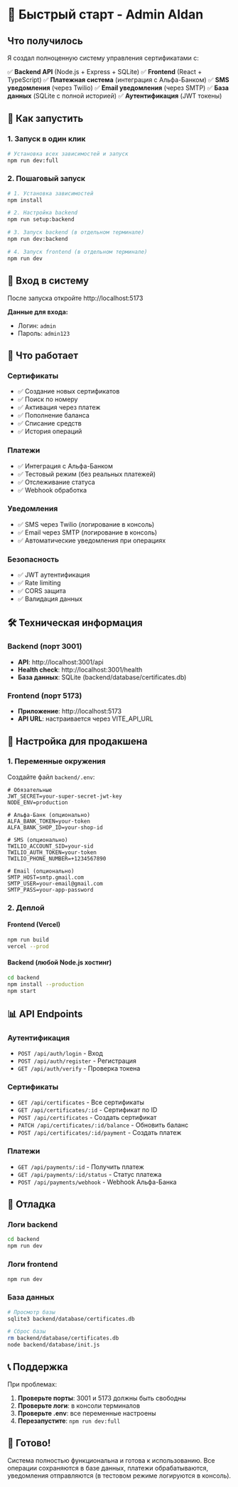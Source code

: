 # 🚀 Быстрый старт - Admin Aldan

## Что получилось

Я создал полноценную систему управления сертификатами с:

✅ **Backend API** (Node.js + Express + SQLite)
✅ **Frontend** (React + TypeScript)
✅ **Платежная система** (интеграция с Альфа-Банком)
✅ **SMS уведомления** (через Twilio)
✅ **Email уведомления** (через SMTP)
✅ **База данных** (SQLite с полной историей)
✅ **Аутентификация** (JWT токены)

## 🎯 Как запустить

### 1. Запуск в один клик

```bash
# Установка всех зависимостей и запуск
npm run dev:full
```

### 2. Пошаговый запуск

```bash
# 1. Установка зависимостей
npm install

# 2. Настройка backend
npm run setup:backend

# 3. Запуск backend (в отдельном терминале)
npm run dev:backend

# 4. Запуск frontend (в отдельном терминале)
npm run dev
```

## 🔐 Вход в систему

После запуска откройте http://localhost:5173

**Данные для входа:**

- Логин: `admin`
- Пароль: `admin123`

## 📱 Что работает

### Сертификаты

- ✅ Создание новых сертификатов
- ✅ Поиск по номеру
- ✅ Активация через платеж
- ✅ Пополнение баланса
- ✅ Списание средств
- ✅ История операций

### Платежи

- ✅ Интеграция с Альфа-Банком
- ✅ Тестовый режим (без реальных платежей)
- ✅ Отслеживание статуса
- ✅ Webhook обработка

### Уведомления

- ✅ SMS через Twilio (логирование в консоль)
- ✅ Email через SMTP (логирование в консоль)
- ✅ Автоматические уведомления при операциях

### Безопасность

- ✅ JWT аутентификация
- ✅ Rate limiting
- ✅ CORS защита
- ✅ Валидация данных

## 🛠 Техническая информация

### Backend (порт 3001)

- **API**: http://localhost:3001/api
- **Health check**: http://localhost:3001/health
- **База данных**: SQLite (backend/database/certificates.db)

### Frontend (порт 5173)

- **Приложение**: http://localhost:5173
- **API URL**: настраивается через VITE_API_URL

## 🔧 Настройка для продакшена

### 1. Переменные окружения

Создайте файл `backend/.env`:

```env
# Обязательные
JWT_SECRET=your-super-secret-jwt-key
NODE_ENV=production

# Альфа-Банк (опционально)
ALFA_BANK_TOKEN=your-token
ALFA_BANK_SHOP_ID=your-shop-id

# SMS (опционально)
TWILIO_ACCOUNT_SID=your-sid
TWILIO_AUTH_TOKEN=your-token
TWILIO_PHONE_NUMBER=+1234567890

# Email (опционально)
SMTP_HOST=smtp.gmail.com
SMTP_USER=your-email@gmail.com
SMTP_PASS=your-app-password
```

### 2. Деплой

#### Frontend (Vercel)

```bash
npm run build
vercel --prod
```

#### Backend (любой Node.js хостинг)

```bash
cd backend
npm install --production
npm start
```

## 📊 API Endpoints

### Аутентификация

- `POST /api/auth/login` - Вход
- `POST /api/auth/register` - Регистрация
- `GET /api/auth/verify` - Проверка токена

### Сертификаты

- `GET /api/certificates` - Все сертификаты
- `GET /api/certificates/:id` - Сертификат по ID
- `POST /api/certificates` - Создать сертификат
- `PATCH /api/certificates/:id/balance` - Обновить баланс
- `POST /api/certificates/:id/payment` - Создать платеж

### Платежи

- `GET /api/payments/:id` - Получить платеж
- `GET /api/payments/:id/status` - Статус платежа
- `POST /api/payments/webhook` - Webhook Альфа-Банка

## 🐛 Отладка

### Логи backend

```bash
cd backend
npm run dev
```

### Логи frontend

```bash
npm run dev
```

### База данных

```bash
# Просмотр базы
sqlite3 backend/database/certificates.db

# Сброс базы
rm backend/database/certificates.db
node backend/database/init.js
```

## 📞 Поддержка

При проблемах:

1. **Проверьте порты**: 3001 и 5173 должны быть свободны
2. **Проверьте логи**: в консоли терминалов
3. **Проверьте .env**: все переменные настроены
4. **Перезапустите**: `npm run dev:full`

## 🎉 Готово!

Система полностью функциональна и готова к использованию. Все операции сохраняются в базе данных, платежи обрабатываются, уведомления отправляются (в тестовом режиме логируются в консоль).
